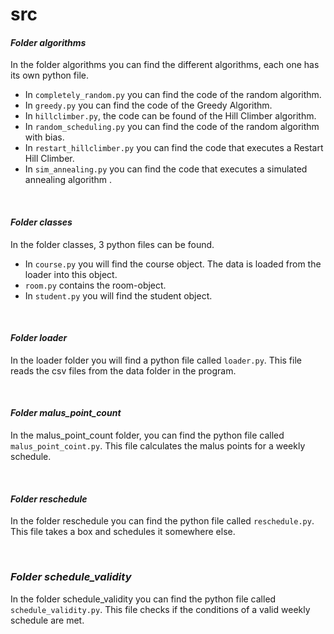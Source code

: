 # src

#### ***Folder algorithms***

In the folder algorithms you can find the different algorithms, each one has its own python file.
- In ```completely_random.py``` you can find the code of the random algorithm.
- In ```greedy.py``` you can find the code of the Greedy Algorithm.
- In ```hillclimber.py```, the code can be found of the Hill Climber algorithm.
- In ```random_scheduling.py``` you can find the code of the random algorithm with bias.
- In ```restart_hillclimber.py``` you can find the code that executes a Restart Hill Climber.
- In ```sim_annealing.py``` you can find the code that executes a simulated annealing algorithm .
<p>&nbsp;</p>

#### ***Folder classes***

In the folder classes, 3 python files can be found.
- In ```course.py``` you will find the course object. The data is loaded from the loader into this object.
- ```room.py``` contains the room-object.
- In ```student.py``` you will find the student object.
<p>&nbsp;</p>

#### ***Folder loader***

In the loader folder you will find a python file called ```loader.py```. This file reads the csv files from the data folder in the program.
<p>&nbsp;</p>

#### ***Folder malus_point_count***

In the malus_point_count folder, you can find the python file called ```malus_point_coint.py```. This file calculates the malus points for a weekly schedule.
<p>&nbsp;</p>

#### ***Folder reschedule***

In the folder reschedule you can find the python file called ```reschedule.py```. This file takes a box and schedules it somewhere else.
<p>&nbsp;</p>

### ***Folder schedule_validity***

In the folder schedule_validity you can find the python file called ```schedule_validity.py```. This file checks if the conditions of a valid weekly schedule are met.
